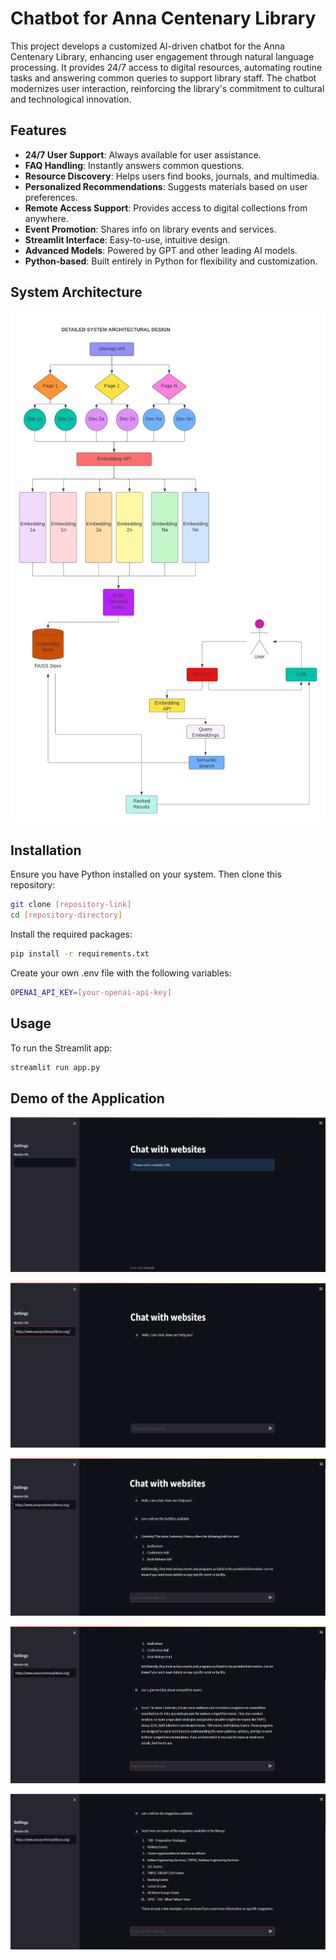 # Chatbot for Anna Centenary Library

This project develops a customized AI-driven chatbot for the Anna Centenary Library, enhancing user engagement through natural language processing. It provides 24/7 access to digital resources, automating routine tasks and answering common queries to support library staff. The chatbot modernizes user interaction, reinforcing the library's commitment to cultural and technological innovation.

## Features

- **24/7 User Support**: Always available for user assistance.
- **FAQ Handling**: Instantly answers common questions.
- **Resource Discovery**: Helps users find books, journals, and multimedia.
- **Personalized Recommendations**: Suggests materials based on user preferences.
- **Remote Access Support**: Provides access to digital collections from anywhere.
- **Event Promotion**: Shares info on library events and services.
- **Streamlit Interface**: Easy-to-use, intuitive design.
- **Advanced Models**: Powered by GPT and other leading AI models.
- **Python-based**: Built entirely in Python for flexibility and customization.

## System Architecture

![architecture_diagram](docs/architecture_diagram.png)

## Installation
Ensure you have Python installed on your system. Then clone this repository:

```bash
git clone [repository-link]
cd [repository-directory]
```

Install the required packages:

```bash
pip install -r requirements.txt
```

Create your own .env file with the following variables:

```bash
OPENAI_API_KEY=[your-openai-api-key]
```

## Usage
To run the Streamlit app:

```bash
streamlit run app.py
```

## Demo of the Application

![image1](docs/img1.png)

![image2](docs/img2.png)

![image3](docs/img3.png)

![image4](docs/img4.png)

![image5](docs/img5.png)
